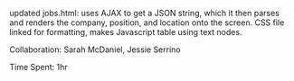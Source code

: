updated jobs.html: uses AJAX to get a JSON string, which it then parses
and renders the company, position, and location onto the screen. 
CSS file linked for formatting, makes Javascript table using text nodes.

Collaboration: Sarah McDaniel, Jessie Serrino 

Time Spent: 1hr 


